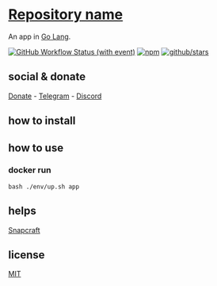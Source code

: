 # [Repository name](https://github.com/brtmvdl/repository_name)

An app in [Go Lang](https://go.dev/).

[![GitHub Workflow Status (with event)](https://img.shields.io/github/actions/workflow/status/brtmvdl/repository_name/npm-publish.yml?label=GitHub%20Actions&link=https%3A%2F%2Fgithub.com%2Fbrtmvdl%2Frepository_name%2Factions%2Fworkflows%2Fnpm-publish.yml)](https://github.com/brtmvdl/repository_name/actions/workflows/npm-publish.yml) [![npm](https://img.shields.io/npm/dw/%40brtmvdl/repository_name?label=NPM%20Weekly%20Downloads)](https://www.npmjs.com/package/@brtmvdl/repository_name) [![github/stars](https://img.shields.io/github/stars/brtmvdl/repository_name?style=social)](https://img.shields.io/github/stars/brtmvdl/repository_name?style=social) 

## social & donate

[Donate](https://link.mercadopago.com.br/brtmvdl) - [Telegram](https://t.me/+KRmg5MlqgMk0MTg5) - [Discord](https://discord.gg/FpxetYYp)

## how to install

## how to use

### docker run

```
bash ./env/up.sh app
```

## helps

[Snapcraft](https://snapcraft.io/first-snap/golang)

## license

[MIT](./LICENSE)
